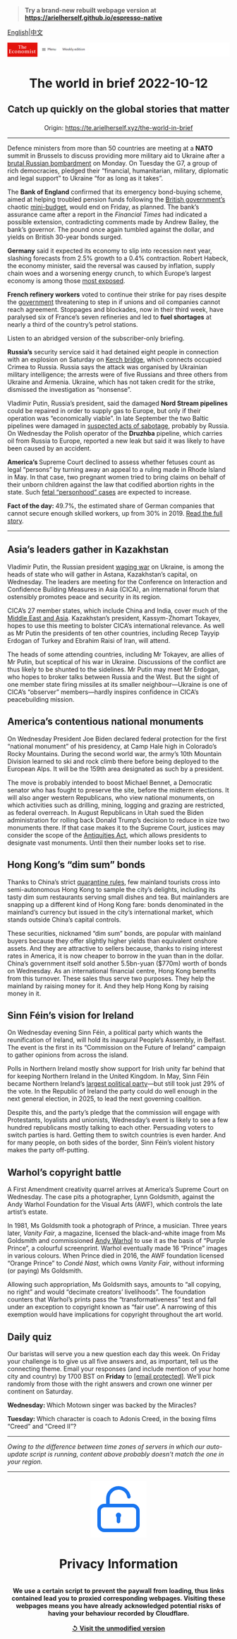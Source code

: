 > **Try a brand-new rebuilt webpage version at https://arielherself.github.io/espresso-native**

[English](https://github.com/arielherself/espresso/blob/main/README.md)|[中文](https://github-com.translate.goog/arielherself/espresso/blob/main/README.md?_x_tr_sl=en&_x_tr_tl=zh-CN&_x_tr_hl=zh-CN&_x_tr_pto=wapp)



![The Economist](menubar.png)

# <p align="center">The world in brief 2022-10-12</p>

## <p align="center">Catch up quickly on the global stories that matter</p>

<p align="center">Origin: <a href="https://te.arielherself.xyz/the-world-in-brief">https://te.arielherself.xyz/the-world-in-brief</a><hr>

Defence ministers from more than 50 countries are meeting at a <strong>NATO</strong> summit in Brussels to discuss providing more military aid to Ukraine after a [brutal Russian bombardment](https://te.arielherself.xyz/europe/2022/10/10/russia-launches-a-wave-of-missiles-across-ukraine) on Monday. On Tuesday the G7, a group of rich democracies, pledged their “financial, humanitarian, military, diplomatic and legal support” to Ukraine “for as long as it takes”.

The <strong>Bank of England</strong> confirmed that its emergency bond-buying scheme, aimed at helping troubled pension funds following the [British government’s](https://te.arielherself.xyz/leaders/2022/10/11/liz-truss-has-made-britain-a-riskier-bet-for-bond-investors) chaotic [mini-budget](https://te.arielherself.xyz/britain/2022/09/23/britains-chancellor-offers-up-a-reckless-budget-fiscally-and-politically), would end on Friday, as planned. The bank’s assurance came after a report in the <em>Financial Times</em> had indicated a possible extension, contradicting comments made by Andrew Bailey, the bank’s governor. The pound once again tumbled against the dollar, and yields on British 30-year bonds surged.

<strong>Germany</strong> said it expected its economy to slip into recession next year, slashing forecasts from 2.5% growth to a 0.4% contraction. Robert Habeck, the economy minister, said the reversal was caused by inflation, supply chain woes and a worsening energy crunch, to which Europe’s largest economy is among those [most exposed](https://te.arielherself.xyz/graphic-detail/2022/10/11/the-countries-most-at-risk-from-europes-energy-crunch).

<strong>French refinery workers</strong> voted to continue their strike for pay rises despite the [government](https://te.arielherself.xyz/europe/2022/09/29/france-unveils-a-stable-budget-for-2023) threatening to step in if unions and oil companies cannot reach agreement. Stoppages and blockades, now in their third week, have paralysed six of France’s seven refineries and led to <strong>fuel shortages</strong> at nearly a third of the country’s petrol stations.

Listen to an abridged version of the subscriber-only briefing.

<strong>Russia’s</strong> security service said it had detained eight people in connection with an explosion on Saturday on [Kerch bridge](https://te.arielherself.xyz/europe/2022/10/08/ukraine-braces-for-retaliation-after-an-attack-on-the-bridge-from-crimea-to-russia), which connects occupied Crimea to Russia. Russia says the attack was organised by Ukrainian military intelligence; the arrests were of five Russians and three others from Ukraine and Armenia. Ukraine, which has not taken credit for the strike, dismissed the investigation as “nonsense”.

Vladimir Putin, Russia’s president, said the damaged <strong>Nord Stream pipelines</strong> could be repaired in order to supply gas to Europe, but only if their operation was “economically viable”. In late September the two Baltic pipelines were damaged in [suspected acts of sabotage](https://te.arielherself.xyz/the-economist-explains/2022/09/29/how-does-underwater-sabotage-work), probably by Russia. On Wednesday the Polish operator of the <strong>Druzhba</strong> pipeline, which carries oil from Russia to Europe, reported a new leak but said it was likely to have been caused by an accident.

<strong>America’s </strong>Supreme Court declined to assess whether fetuses count as legal “persons” by turning away an appeal to a ruling made in Rhode Island in May. In that case, two pregnant women tried to bring claims on behalf of their unborn children against the law that codified abortion rights in the state. Such [fetal “personhood” cases](https://te.arielherself.xyz/united-states/2022/07/07/a-push-to-recognise-the-rights-of-the-unborn-is-growing-in-america) are expected to increase.

<strong>Fact of the day: </strong>49.7%, the estimated share of German companies that cannot secure enough skilled workers, up from 30% in 2019. [Read the full story](https://te.arielherself.xyz/europe/2022/10/06/there-are-not-enough-germans-to-do-the-jobs-germany-needs).

----------

## Asia’s leaders gather in Kazakhstan

Vladimir Putin, the Russian president [waging war](https://te.arielherself.xyz/europe/2022/10/10/russia-launches-a-wave-of-missiles-across-ukraine) on Ukraine, is among the heads of state who will gather in Astana, Kazakhstan’s capital, on Wednesday. The leaders are meeting for the Conference on Interaction and Confidence Building Measures in Asia (CICA), an international forum that ostensibly promotes peace and security in its region.  
  
 CICA’s 27 member states, which include China and India, cover much of the [Middle East and Asia](https://te.arielherself.xyz/china/2022/05/05/china-unveils-its-vision-of-a-global-security-order). Kazakhstan’s president, Kassym-Zhomart Tokayev, hopes to use this meeting to bolster CICA’s international relevance. As well as Mr Putin the presidents of ten other countries, including Recep Tayyip Erdogan of Turkey and Ebrahim Raisi of Iran, will attend.  
  
 The heads of some attending countries, including Mr Tokayev, are allies of Mr Putin, but sceptical of his war in Ukraine. Discussions of the conflict are thus likely to be shunted to the sidelines. Mr Putin may meet Mr Erdogan, who hopes to broker talks between Russia and the West. But the sight of one member state firing missiles at its smaller neighbour—Ukraine is one of CICA’s “observer” members—hardly inspires confidence in CICA’s peacebuilding mission.

## America’s contentious national monuments

On Wednesday President Joe Biden declared federal protection for the first “national monument” of his presidency, at Camp Hale high in Colorado’s Rocky Mountains. During the second world war, the army’s 10th Mountain Division learned to ski and rock climb there before being deployed to the European Alps. It will be the 159th area designated as such by a president.

The move is probably intended to boost Michael Bennet, a Democratic senator who has fought to preserve the site, before the midterm elections. It will also anger western Republicans, who view national monuments, on which activities such as drilling, mining, logging and grazing are restricted, as federal overreach. In August Republicans in Utah sued the Biden administration for rolling back Donald Trump’s decision to reduce in size two monuments there. If that case makes it to the Supreme Court, justices may consider the scope of the [Antiquities Act](https://te.arielherself.xyz/the-economist-explains/2021/10/08/what-is-the-antiquities-act), which allows presidents to designate vast monuments. Until then their number looks set to rise.

## Hong Kong’s “dim sum” bonds

Thanks to China’s strict [quarantine rules](https://te.arielherself.xyz/china/2022/08/18/chinas-economy-is-beset-by-problems), few mainland tourists cross into semi-autonomous Hong Kong to sample the city’s delights, including its tasty dim sum restaurants serving small dishes and tea. But mainlanders are snapping up a different kind of Hong Kong fare: bonds denominated in the mainland’s currency but issued in the city’s international market, which stands outside China’s capital controls. 

These securities, nicknamed “dim sum” bonds, are popular with mainland buyers because they offer slightly higher yields than equivalent onshore assets. And they are attractive to sellers because, thanks to rising interest rates in America, it is now cheaper to borrow in the yuan than in the dollar. China’s government itself sold another 5.5bn-yuan ($770m) worth of bonds on Wednesday. As an international financial centre, Hong Kong benefits from this turnover. These sales thus serve two purposes. They help the mainland by raising money for it. And they help Hong Kong by raising money in it.

## Sinn Féin’s vision for Ireland

On Wednesday evening Sinn Féin, a political party which wants the reunification of Ireland, will hold its inaugural People’s Assembly, in Belfast. The event is the first in its “Commission on the Future of Ireland” campaign to gather opinions from across the island.

Polls in Northern Ireland mostly show support for Irish unity far behind that for keeping Northern Ireland in the United Kingdom. In May, Sinn Féin became Northern Ireland’s [largest political party](https://te.arielherself.xyz/britain/sinn-fein-has-become-northern-irelands-biggest-party/21809215)—but still took just 29% of the vote. In the Republic of Ireland the party could do well enough in the next general election, in 2025, to lead the next governing coalition.  
  
 Despite this, and the party’s pledge that the commission will engage with Protestants, loyalists and unionists, Wednesday’s event is likely to see a few hundred republicans mostly talking to each other. Persuading voters to switch parties is hard. Getting them to switch countries is even harder. And for many people, on both sides of the border, Sinn Féin’s violent history makes the party off-putting.

## Warhol’s copyright battle

A First Amendment creativity quarrel arrives at America’s Supreme Court on Wednesday. The case pits a photographer, Lynn Goldsmith, against the Andy Warhol Foundation for the Visual Arts (AWF), which controls the late artist’s estate. 

In 1981, Ms Goldsmith took a photograph of Prince, a musician. Three years later, <em>Vanity Fair</em>, a magazine, licensed the black-and-white image from Ms Goldsmith and commissioned [Andy Warhol](https://te.arielherself.xyz/1843/2020/01/15/how-andy-warhol-invented-american-art) to use it as the basis of “Purple Prince”, a colourful screenprint. Warhol eventually made 16 “Prince” images in various colours. When Prince died in 2016, the AWF foundation licensed “Orange Prince” to <em>Condé Nast</em>, which owns <em>Vanity Fair</em>, without informing (or paying) Ms Goldsmith. 

Allowing such appropriation, Ms Goldsmith says, amounts to “all copying, no right” and would “decimate creators’ livelihoods”. The foundation counters that Warhol’s prints pass the “transformativeness” test and fall under an exception to copyright known as “fair use”. A narrowing of this exemption would have implications for copyright throughout the art world.

## Daily quiz

Our baristas will serve you a new question each day this week. On Friday your challenge is to give us all five answers and, as important, tell us the connecting theme. Email your responses (and include mention of your home city and country) by 1700 BST on <strong>Friday</strong> to [<span class="__cf_email__" data-cfemail="b7e6c2decdf2c4c7c5d2c4c4d8f7d2d4d8d9d8dadec4c399d4d8da">[email&#160;protected]</span>](https://mail.google.com/mail/?view=cm&amp;fs=1&amp;tf=1&amp;to=QuizEspresso@te.arielherself.xyz). We’ll pick randomly from those with the right answers and crown one winner per continent on Saturday.

<strong>Wednesday: </strong>Which Motown singer was backed by the Miracles?

<strong>Tuesday: </strong>Which character is coach to Adonis Creed, in the boxing films “Creed” and “Creed II”?

----------

*Owing to the difference between time zones of servers in which our auto-update script is running, content above probably doesn't match the one in your region.*

|<br><div align="center"><img src="unlock.png" /><h1>Privacy Information</h1></div></br>We use a certain script to prevent the paywall from loading, thus links contained lead you to proxied corresponding webpages. Visiting these webpages means you have already acknowledged potential risks of having your behaviour recorded by Cloudflare.<br><br>[&#x21BA; Visit the unmodified version](README.raw.md)<br><br>|
|-----|
